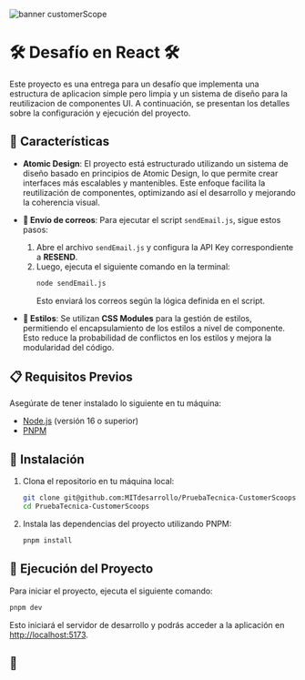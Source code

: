 ![banner customerScope](https://res.cloudinary.com/dets0trss/image/upload/v1730934720/banner-email_iinfpa.png)

# 🛠️  Desafío en React 🛠️ 

Este proyecto es una entrega para un desafío que implementa una estructura de aplicacion simple pero limpia y un sistema de diseño para la reutilizacion de componentes UI. A continuación, se presentan los detalles sobre la configuración y ejecución del proyecto.

## 🚀 Características

- **Atomic Design**: 
  El proyecto está estructurado utilizando un sistema de diseño basado en principios de Atomic Design, lo que permite crear interfaces más escalables y mantenibles. Este enfoque facilita la reutilización de componentes, optimizando así el desarrollo y mejorando la coherencia visual.

- **📧 Envío de correos**: 
  Para ejecutar el script `sendEmail.js`, sigue estos pasos:
  1. Abre el archivo `sendEmail.js` y configura la API Key correspondiente a **RESEND**.
  2. Luego, ejecuta el siguiente comando en la terminal:
     ```bash
     node sendEmail.js
     ```
     Esto enviará los correos según la lógica definida en el script.

- **🎨 Estilos**: 
  Se utilizan **CSS Modules** para la gestión de estilos, permitiendo el encapsulamiento de los estilos a nivel de componente. Esto reduce la probabilidad de conflictos en los estilos y mejora la modularidad del código.

## 📋 Requisitos Previos

Asegúrate de tener instalado lo siguiente en tu máquina:

- [Node.js](https://nodejs.org/) (versión 16 o superior)
- [PNPM](https://pnpm.io/)

## 🔧 Instalación

1. Clona el repositorio en tu máquina local:
   ```bash
   git clone git@github.com:MITdesarrollo/PruebaTecnica-CustomerScoops.git
   cd PruebaTecnica-CustomerScoops
   ```

2. Instala las dependencias del proyecto utilizando PNPM:
   ```bash
   pnpm install
   ```

## 🏁 Ejecución del Proyecto

Para iniciar el proyecto, ejecuta el siguiente comando:
```bash
pnpm dev
```
Esto iniciará el servidor de desarrollo y podrás acceder a la aplicación en [http://localhost:5173](http://localhost:5173).

## 🤝 

